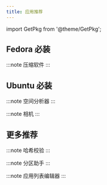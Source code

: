 ```yaml
---
title: 应用推荐
---
```


import GetPkg from '@theme/GetPkg';

## Fedora 必装

:::note 压缩软件
<GetPkg name="file-roller" dnf />
:::

## Ubuntu 必装

:::note 空间分析器
<GetPkg name="baobab" dnf apt />
:::

:::note 相机
<GetPkg name="cheese" dnf apt />
:::

## 更多推荐

:::note 哈希校验
<GetPkg name="gtkhash" dnf apt />
:::

:::note 分区助手
<GetPkg name="gparted" dnf apt />
:::

:::note 应用列表编辑器
<GetPkg name="menulibre" dnf apt />
:::
